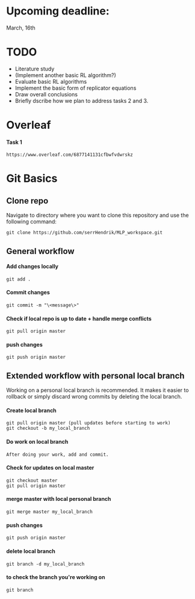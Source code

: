 # Upcoming deadline:
March, 16th
# TODO
* Literature study
* (Implement another basic RL algorithm?)
* Evaluate basic RL algorithms
* Implement the basic form of replicator equations
* Draw overall conclusions
* Briefly dscribe how we plan to address tasks 2 and 3.

# Overleaf
#### Task 1
    https://www.overleaf.com/6877141131cfbwfvdwrskz
# Git Basics
## Clone repo
Navigate to directory where you want to clone this repository and use the following command:

    git clone https://github.com/serrHendrik/MLP_workspace.git

## General workflow
#### Add changes locally
    git add .
#### Commit changes
    git commit -m "\<message\>"
#### Check if local repo is up to date + handle merge conflicts
    git pull origin master
#### push changes
    git push origin master


## Extended workflow with personal local branch
Working on a personal local branch is recommended. It makes it easier to rollback or simply discard wrong commits by deleting the local branch.
#### Create local branch
    git pull origin master (pull updates before starting to work)
    git checkout -b my_local_branch
#### Do work on local branch
    After doing your work, add and commit.
#### Check for updates on local master
    git checkout master
    git pull origin master
#### merge master with local personal branch
    git merge master my_local_branch
#### push changes
    git push origin master
#### delete local branch
    git branch -d my_local_branch
#### to check the branch you're working on
    git branch

